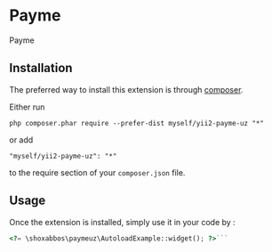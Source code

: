 Payme 
======
Payme 

Installation
------------

The preferred way to install this extension is through [composer](http://getcomposer.org/download/).

Either run

```
php composer.phar require --prefer-dist myself/yii2-payme-uz "*"
```

or add

```
"myself/yii2-payme-uz": "*"
```

to the require section of your `composer.json` file.


Usage
-----

Once the extension is installed, simply use it in your code by  :

```php
<?= \shoxabbos\paymeuz\AutoloadExample::widget(); ?>```